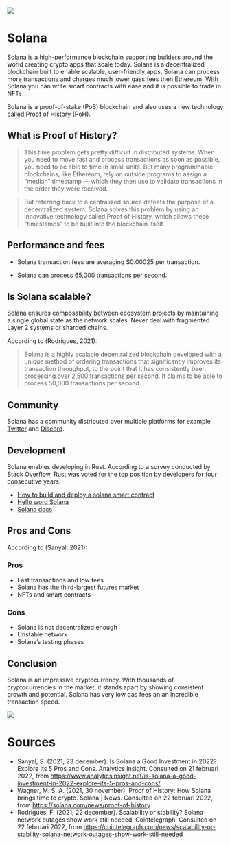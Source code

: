 <img src="https://allesovercrypto.nl/sites/default/files/2021-10/image-zijn-beste-ido-platforms-solana_0.jpg" />

# Solana
[Solana](https://solana.com/) is a high-performance blockchain supporting builders around the world creating crypto apps that scale today. Solana is a decentralized blockchain built to enable scalable, user-friendly apps, Solana can process more transactions and charges much lower gass fees then Ethereum. With Solana you can write smart contracts with  ease and it is possible to trade in NFTs. 

Solana is a proof-of-stake (PoS) blockchain and also uses a new technology called Proof of History (PoH).

## What is Proof of History?
> This time problem gets pretty difficult in distributed systems. When you need to move fast and process transactions as soon as possible, you need to be able to time in small units. But many programmable blockchains, like Ethereum, rely on outside programs to assign a “median” timestamp — which they then use to validate transactions in the order they were received.

> But referring back to a centralized source defeats the purpose of a decentralized system. Solana solves this problem by using an innovative technology called Proof of History, which allows these “timestamps” to be built into the blockchain itself.

## Performance and fees
- Solana transaction fees are averaging $0.00025 per transaction.

- Solana can process 65,000 transactions per second.

## Is Solana scalable?
Solana ensures composability between ecosystem projects by maintaining a single global state as the network scales. Never deal with fragmented Layer 2 systems or sharded chains.

According to (Rodrigues, 2021):
> Solana is a highly scalable decentralized blockchain developed with a unique method of ordering transactions that significantly improves its transaction throughput, to the point that it has consistently been processing over 2,500 transactions per second. It claims to be able to process 50,000 transactions per second.

## Community
Solana has a community distributed over multiple platforms for example [Twitter](https://twitter.com/solana) and [Discord](https://discord.com/invite/pquxPsq).

## Development
Solana enables developing in Rust.
According to a survey conducted by Stack Overflow, Rust was voted for the top position by developers for four consecutive years. 

* [How to build and deploy a solana smart contract](https://blog.chain.link/how-to-build-and-deploy-a-solana-smart-contract/)
* [Hello word Solana](https://github.com/solana-labs/example-helloworld)
* [Solana docs](https://docs.solana.com/)

## Pros and Cons
According to (Sanyal, 2021):
### Pros
* Fast transactions and low fees
* Solana has the third-largest futures market
* NFTs and smart contracts
 
### Cons
* Solana is not decentralized enough
* Unstable network
* Solana’s testing phases

## Conclusion
Solana is an impressive cryptocurrency. With thousands of cryptocurrencies in the market, it stands apart by showing consistent growth and potential. Solana has very low gas fees an an incredible transaction speed. 

<img src="https://c.tenor.com/NLHYdGDUr0AAAAAC/solana-sol.gif" />

# Sources
* Sanyal, S. (2021, 23 december). Is Solana a Good Investment in 2022? Explore its 5 Pros and Cons. Analytics Insight. Consulted on 21 februari 2022, from https://www.analyticsinsight.net/is-solana-a-good-investment-in-2022-explore-its-5-pros-and-cons/
* Wagner, M. S. A. (2021, 30 november). Proof of History: How Solana brings time to crypto. Solana | News. Consulted on 22 februari 2022, from https://solana.com/news/proof-of-history
* Rodrigues, F. (2021, 22 december). Scalability or stability? Solana network outages show work still needed. Cointelegraph. Consulted on 22 februari 2022, from https://cointelegraph.com/news/scalability-or-stability-solana-network-outages-show-work-still-needed
